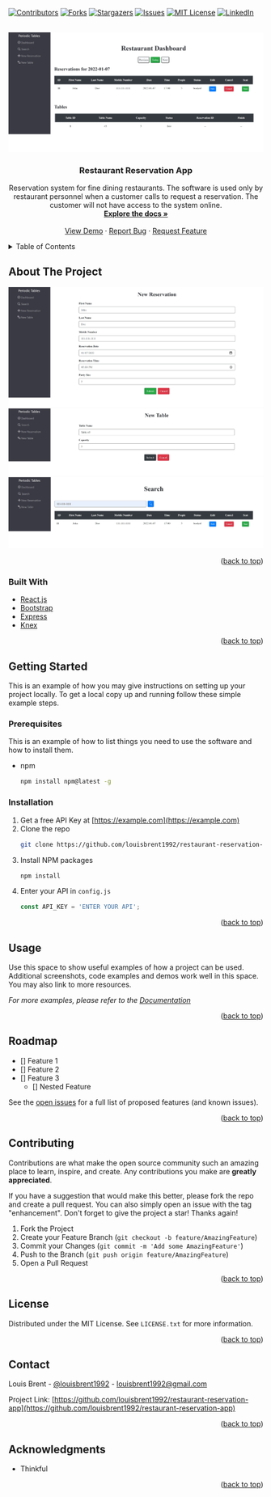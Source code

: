 <div id="top"></div>
<!--
*** Thanks for checking out the Best-README-Template. If you have a suggestion
*** that would make this better, please fork the repo and create a pull request
*** or simply open an issue with the tag "enhancement".
*** Don't forget to give the project a star!
*** Thanks again! Now go create something AMAZING! :D
-->



<!-- PROJECT SHIELDS -->
<!--
*** I'm using markdown "reference style" links for readability.
*** Reference links are enclosed in brackets [ ] instead of parentheses ( ).
*** See the bottom of this document for the declaration of the reference variables
*** for contributors-url, forks-url, etc. This is an optional, concise syntax you may use.
*** https://www.markdownguide.org/basic-syntax/#reference-style-links
-->
[![Contributors][contributors-shield]][contributors-url]
[![Forks][forks-shield]][forks-url]
[![Stargazers][stars-shield]][stars-url]
[![Issues][issues-shield]][issues-url]
[![MIT License][license-shield]][license-url]
[![LinkedIn][linkedin-shield]][linkedin-url]



<!-- PROJECT LOGO -->
<br />
<div align="center">
  <a href="https://restaurant-frontend-deployment.herokuapp.com/">
    <img src="./Public/images/dashboardScreen.jpg" alt="Logo">
  </a>

<h3 align="center">Restaurant Reservation App</h3>

  <p align="center">
    Reservation system for fine dining restaurants. The software is used only by restaurant personnel when a customer calls to request a reservation. The customer will not have access to the system online.
    <br />
    <a href="https://github.com/louisbrent1992/restaurant-reservation-app"><strong>Explore the docs »</strong></a>
    <br />
    <br />
    <a href="https://github.com/louisbrent1992/restaurant-reservation-app">View Demo</a>
    ·
    <a href="https://github.com/louisbrent1992/restaurant-reservation-app/issues">Report Bug</a>
    ·
    <a href="https://github.com/louisbrent1992/restaurant-reservation-app/issues">Request Feature</a>
  </p>
</div>



<!-- TABLE OF CONTENTS -->
<details>
  <summary>Table of Contents</summary>
  <ol>
    <li>
      <a href="#about-the-project">About The Project</a>
      <ul>
        <li><a href="#built-with">Built With</a></li>
      </ul>
    </li>
    <li>
      <a href="#getting-started">Getting Started</a>
      <ul>
        <li><a href="#prerequisites">Prerequisites</a></li>
        <li><a href="#installation">Installation</a></li>
      </ul>
    </li>
    <li><a href="#usage">Usage</a></li>
    <li><a href="#roadmap">Roadmap</a></li>
    <li><a href="#contributing">Contributing</a></li>
    <li><a href="#license">License</a></li>
    <li><a href="#contact">Contact</a></li>
    <li><a href="#acknowledgments">Acknowledgments</a></li>
  </ol>
</details>



<!-- ABOUT THE PROJECT -->
## About The Project

[![Restaurant Reservation App Screen Shot][product-screenshot]](https://example.com)
<br />
[![Restaurant Reservation App Screen Shot 2][product-screenshot 2]](https://example.com)
<br />
[![Restaurant Reservation App Screen Shot 3][product-screenshot 3]](https://example.com)

<p align="right">(<a href="#top">back to top</a>)</p>



### Built With

* [React.js](https://reactjs.org/)
* [Bootstrap](https://getbootstrap.com)
* [Express](https://expressjs.com)
* [Knex](https://knexjs.org)

<p align="right">(<a href="#top">back to top</a>)</p>



<!-- GETTING STARTED -->
## Getting Started

This is an example of how you may give instructions on setting up your project locally.
To get a local copy up and running follow these simple example steps.

### Prerequisites

This is an example of how to list things you need to use the software and how to install them.
* npm
  ```sh
  npm install npm@latest -g
  ```

### Installation

1. Get a free API Key at [https://example.com](https://example.com)
2. Clone the repo
   ```sh
   git clone https://github.com/louisbrent1992/restaurant-reservation-app.git
   ```
3. Install NPM packages
   ```sh
   npm install
   ```
4. Enter your API in `config.js`
   ```js
   const API_KEY = 'ENTER YOUR API';
   ```

<p align="right">(<a href="#top">back to top</a>)</p>



<!-- USAGE EXAMPLES -->
## Usage

Use this space to show useful examples of how a project can be used. Additional screenshots, code examples and demos work well in this space. You may also link to more resources.

_For more examples, please refer to the [Documentation](https://example.com)_

<p align="right">(<a href="#top">back to top</a>)</p>



<!-- ROADMAP -->
## Roadmap

- [] Feature 1
- [] Feature 2
- [] Feature 3
    - [] Nested Feature

See the [open issues](https://github.com/louisbrent1992/restaurant-reservation-app/issues) for a full list of proposed features (and known issues).

<p align="right">(<a href="#top">back to top</a>)</p>



<!-- CONTRIBUTING -->
## Contributing

Contributions are what make the open source community such an amazing place to learn, inspire, and create. Any contributions you make are **greatly appreciated**.

If you have a suggestion that would make this better, please fork the repo and create a pull request. You can also simply open an issue with the tag "enhancement".
Don't forget to give the project a star! Thanks again!

1. Fork the Project
2. Create your Feature Branch (`git checkout -b feature/AmazingFeature`)
3. Commit your Changes (`git commit -m 'Add some AmazingFeature'`)
4. Push to the Branch (`git push origin feature/AmazingFeature`)
5. Open a Pull Request

<p align="right">(<a href="#top">back to top</a>)</p>



<!-- LICENSE -->
## License

Distributed under the MIT License. See `LICENSE.txt` for more information.

<p align="right">(<a href="#top">back to top</a>)</p>



<!-- CONTACT -->
## Contact

Louis Brent - [@louisbrent1992](https://twitter.com/louisbrent1992) - louisbrent1992@gmail.com

Project Link: [https://github.com/louisbrent1992/restaurant-reservation-app](https://github.com/louisbrent1992/restaurant-reservation-app)

<p align="right">(<a href="#top">back to top</a>)</p>



<!-- ACKNOWLEDGMENTS -->
## Acknowledgments

* Thinkful

<p align="right">(<a href="#top">back to top</a>)</p>



<!-- MARKDOWN LINKS & IMAGES -->
<!-- https://www.markdownguide.org/basic-syntax/#reference-style-links -->
[contributors-shield]: https://img.shields.io/github/contributors/louisbrent1992/restaurant-reservation-app.svg?style=for-the-badge
[contributors-url]: https://github.com/louisbrent1992/restaurant-reservation-app/graphs/contributors
[forks-shield]: https://img.shields.io/github/forks/louisbrent1992/restaurant-reservation-app.svg?style=for-the-badge
[forks-url]: https://github.com/louisbrent1992/restaurant-reservation-app/network/members
[stars-shield]: https://img.shields.io/github/stars/louisbrent1992/restaurant-reservation-app.svg?style=for-the-badge
[stars-url]: https://github.com/louisbrent1992/restaurant-reservation-app/stargazers
[issues-shield]: https://img.shields.io/github/issues/louisbrent1992/restaurant-reservation-app.svg?style=for-the-badge
[issues-url]: https://github.com/louisbrent1992/restaurant-reservation-app/issues
[license-shield]: https://img.shields.io/github/license/louisbrent1992/restaurant-reservation-app.svg?style=for-the-badge
[license-url]: https://github.com/louisbrent1992/restaurant-reservation-app/blob/master/LICENSE.txt
[linkedin-shield]: https://img.shields.io/badge/-LinkedIn-black.svg?style=for-the-badge&logo=linkedin&colorB=555
[linkedin-url]: https://linkedin.com/in/louis-brent
[product-screenshot]: ./Public/images/newReservationScreen.jpg
[product-screenshot 2]: ./Public/images/newTableScreen.jpg
[product-screenshot 3]: ./Public/images/searchScreen.jpg